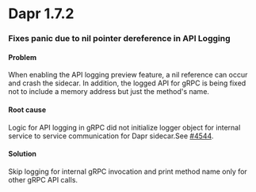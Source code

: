 # Dapr 1.7.2

### Fixes panic due to nil pointer dereference in API Logging

#### Problem

When enabling the API logging preview feature, a nil reference can occur and crash the sidecar. In addition, the logged API for gRPC is being fixed not to include a memory address but just the method's name.

#### Root cause

Logic for API logging in gRPC did not initialize logger object for internal service to service communication for Dapr sidecar.See [#4544](https://github.com/nholuongut/dapr/issues/4544).

#### Solution

Skip logging for internal gRPC invocation and print method name only for other gRPC API calls.
